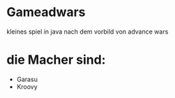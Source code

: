 # Gameadwars
kleines spiel in java nach dem vorbild von advance wars

# die Macher sind:
 - Garasu
 - Kroovy
